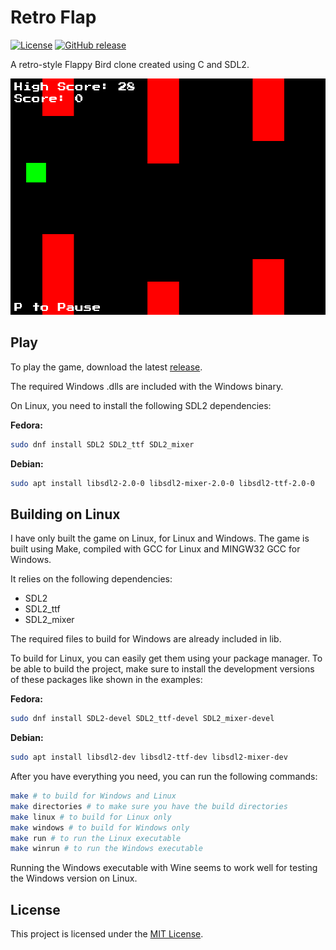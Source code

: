 # Retro Flap

[![License](https://img.shields.io/badge/License-MIT-blue.svg)](LICENSE)
[![GitHub release](https://img.shields.io/github/release/K-Kasper/retro-flap/all.svg?label=Release)](https://github.com/K-Kasper/retro-flap/releases)

A retro-style Flappy Bird clone created using C and SDL2.

![Game Screenshot](screenshots/screenshot.png)

## Play

To play the game, download the latest [release](https://github.com/K-Kasper/retro-flap/releases).

The required Windows .dlls are included with the Windows binary.

On Linux, you need to install the following SDL2 dependencies:

**Fedora:**

```bash
sudo dnf install SDL2 SDL2_ttf SDL2_mixer
```

**Debian:**

```bash
sudo apt install libsdl2-2.0-0 libsdl2-mixer-2.0-0 libsdl2-ttf-2.0-0
```

## Building on Linux

I have only built the game on Linux, for Linux and Windows. The game is built using Make, compiled with GCC for Linux and MINGW32 GCC for Windows.

It relies on the following dependencies:

- SDL2
- SDL2_ttf
- SDL2_mixer

The required files to build for Windows are already included in lib.

To build for Linux, you can easily get them using your package manager. To be able to build the project, make sure to install the development versions of these packages like shown in the examples:

**Fedora:**

```bash
sudo dnf install SDL2-devel SDL2_ttf-devel SDL2_mixer-devel
```

**Debian:**

```bash
sudo apt install libsdl2-dev libsdl2-ttf-dev libsdl2-mixer-dev
```

After you have everything you need, you can run the following commands:

```bash
make # to build for Windows and Linux
make directories # to make sure you have the build directories
make linux # to build for Linux only
make windows # to build for Windows only
make run # to run the Linux executable
make winrun # to run the Windows executable
```

Running the Windows executable with Wine seems to work well for testing the Windows version on Linux.

## License

This project is licensed under the [MIT License](LICENSE).
